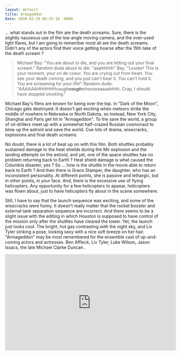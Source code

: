 ```yaml
---
layout: default
title: Armageddon
Date: 2020-02-29 08:35:18 -0600
---
```

... what stands out in the film are the death screams. Sure, there is the slightly nauseous use of the low angle moving camera, and the over-used light flares, but I am going to remember most all are the death screams. Didn't any of the actors find their voice getting hoarse after the 15th take of the death scream ?

> Michael Bay: "You are about to die, and you are letting out your final scream."
> Random dude about to die: "aaahhhhh"
> Bay: "Louder! This is your moment, your cri de coeur. You are crying out from heart. You see your death coming, and you just can't bear it. You can't hold it. You are screaming for your life!"
> Random dude: "AAAAAAHHHHHH*cough**cough**wheeze*aaaaahhhh. Crap, I should have stopped smoking."

Michael Bay's films are known for being over the top. In "Dark of the Moon", Chicago gets destroyed. It doesn't get exciting when meteors strike the middle of nowhere in Nebraska or North Dakota, so instead, New York City, Shanghai and Paris get hit in "Armageddon". To the save the world, a group of oil-drillers meet up with a somewhat half-crazed Russian cosmonaut to blow up the astroid and save the world. Cue lots of drama, wisecracks, explosions and final death screams.

No doubt, there is a lot of beat up on with this film. Both shuttles probably sustained damage to the heat shields during the Mir explosion and the landing attempts on the astroid, and yet, one of the space shuttles has no problem returning back to Earth ? Heat shield damage is what caused the Columbia disaster, yes ? So ... how is the shuttle in the movie able to return back to Earth ? And then there is Grace Stamper, the daughter, who has an inconsistent personality. At different points, she is passive and lethargic, but in other points, in your face. And, there is the excessive use of flying helicopters. Any opportunity for a few helicopters to appear, helicopters was flown about, just to have helicopters fly about in the scene somewhere.

Still, I have to say that the launch sequence was exciting, and some of the wisecracks were funny. It doesn't really matter that the rocket booster and external tank separation sequence are incorrect. And there seems to be a slight issue with the editing in which Houston is supposed to have control of the mission only after the shuttles have cleared the tower. Yet, the launch just looks cool. The bright, hot gas contrasting with the night sky, and Liv Tyler striking a pose, looking sexy with a nice soft breeze on her hair. "Armageddon" may be most remembered for the ensemble cast of up-and-coming actors and actresses. Ben Affleck, Liv Tyler, Luke Wilson, Jason Issacs, the late Michael Clarke Duncan .

<div class="video-container">
<iframe width="560" height="315" src="https://www.youtube.com/embed/yuXBFDZKXSE" frameborder="0" allow="accelerometer; autoplay; encrypted-media; gyroscope; picture-in-picture" allowfullscreen></iframe>
</div>